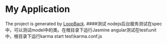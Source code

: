 # My Application

The project is generated by [LoopBack](http://loopback.io).
####测试
nodejs后台服务测试在spec中，可以测试model中的类。在根目录下运行Jasmine
angular测试在test\unit中，根目录下运行karma start test\karma.conf.js